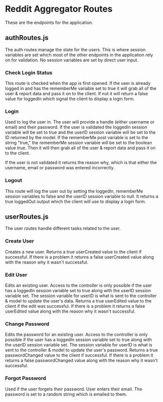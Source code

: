 # Reddit Aggregator Routes

These are the endpoints for the application.

## authRoutes.js

The auth routes manage the state for the users. This is where session variables are set which most of the other endpoints in the application rely on for validation. No session variables are set by direct user input.

### Check Login Status

This route is checked when the app is first opened. If the user is already logged in and has the rememberMe variable set to true it will grab all of the user & report data and pass it on to the client. If not it will return a false value for loggedIn which signal the client to display a login form.

### Login

Used to log the user in. The user will provide a handle (either username or email) and their password. If the user is validated the loggedIn session variable will be set to true and the userID session variable will be set to the ID returned by the model. If the rememberMe post variable is set to the string "true," the rememberMe session variable will be set to the boolean value true. Then it will then grab all of the user & report data and pass it on to the client.

If the user is not validated it returns the reason why, which is that either the username, email or password was entered incorrectly.

### Logout

This route will log the user out by setting the loggedIn, rememberMe session variables to false and the userID session variable to null. It returns a true loggedOut output which the client will use to display a login form.

## userRoutes.js

The user routes handle different tasks related to the user.

### Create User

Creates a new user. Returns a true userCreated value to the client if successful. If there is a problem it returns a false userCreated value along with the reason why it wasn't successful.

### Edit User

Edits an existing user. Access to the controller is only possible if the user has a loggedIn session variable set to true along with the userID session variable set. The session variable for userID is what is sent to the controller & model to update the user's data. Returns a true userEdited value to the client if the edit was successful. If there is a problem it returns a false userEdited value along with the reason why it wasn't successful.

### Change Password

Edits the password for an existing user. Access to the controller is only possible if the user has a loggedIn session variable set to true along with the userID session variable set. The session variable for userID is what is sent to the controller & model to update the user's password. Returns a true passwordChanged value to the client if successful. If there is a problem it returns a false passwordChanged value along with the reason why it wasn't successful.

### Forgot Password

Used if the user forgets their password. User enters their email. The password is set to a random string which is emailed to them.

